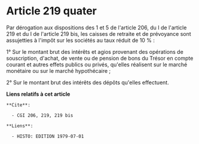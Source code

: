 # Article 219 quater

Par dérogation aux dispositions des 1 et 5 de l'article 206, du I de l'article 219 et du I de l'article 219 bis, les caisses
de retraite et de prévoyance sont assujetties à l'impôt sur les sociétés au taux réduit de 10 % :

1° Sur le montant brut des intérêts et agios provenant des opérations de souscription, d'achat, de vente ou de pension de
bons du Trésor en compte courant et autres effets publics ou privés, qu'elles réalisent sur le marché monétaire ou sur le
marché hypothécaire ;

2° Sur le montant brut des intérêts des dépôts qu'elles effectuent.

**Liens relatifs à cet article**

	**Cite**:

	  - CGI 206, 219, 219 bis

	**Liens**:

	  - HISTO: EDITION 1979-07-01
